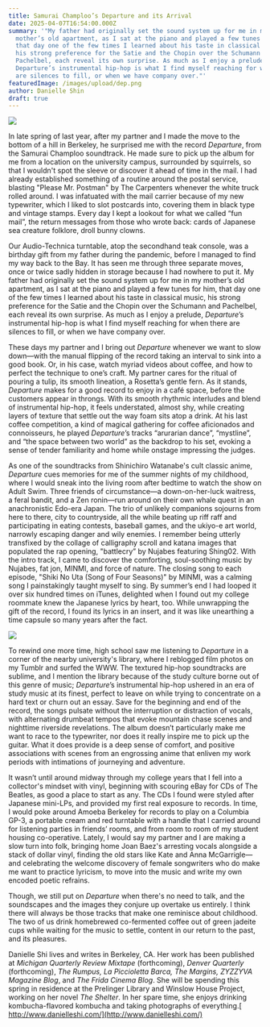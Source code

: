 ```yaml
---
title: Samurai Champloo’s Departure and its Arrival
date: 2025-04-07T16:54:00.000Z
summary: '"My father had originally set the sound system up for me in my
  mother’s old apartment, as I sat at the piano and played a few tunes for him,
  that day one of the few times I learned about his taste in classical music,
  his strong preference for the Satie and the Chopin over the Schumann and
  Pachelbel, each reveal its own surprise. As much as I enjoy a prelude,
  Departure’s instrumental hip-hop is what I find myself reaching for when there
  are silences to fill, or when we have company over."'
featuredImage: /images/upload/dep.png
author: Danielle Shin 
draft: true
---
```

![](/images/upload/dep.png)

In late spring of last year, after my partner and I made the move to the bottom of a hill in Berkeley, he surprised me with the record *Departure*, from the Samurai Champloo soundtrack. He made sure to pick up the album for me from a location on the university campus, surrounded by squirrels, so that I wouldn't spot the sleeve or discover it ahead of time in the mail. I had already established something of a routine around the postal service, blasting "Please Mr. Postman" by The Carpenters whenever the white truck rolled around. I was infatuated with the mail carrier because of my new typewriter, which I liked to slot postcards into, covering them in black type and vintage stamps. Every day I kept a lookout for what we called “fun mail”, the return messages from those who wrote back: cards of Japanese sea creature folklore, droll bunny clowns. 

Our Audio-Technica turntable, atop the secondhand teak console, was a birthday gift from my father during the pandemic, before I managed to find my way back to the Bay. It has seen me through three separate moves, once or twice sadly hidden in storage because I had nowhere to put it. My father had originally set the sound system up for me in my mother’s old apartment, as I sat at the piano and played a few tunes for him, that day one of the few times I learned about his taste in classical music, his strong preference for the Satie and the Chopin over the Schumann and Pachelbel, each reveal its own surprise. As much as I enjoy a prelude, *Departure*’s instrumental hip-hop is what I find myself reaching for when there are silences to fill, or when we have company over.

These days my partner and I bring out *Departure* whenever we want to slow down—with the manual flipping of the record taking an interval to sink into a good book. Or, in his case, watch myriad videos about coffee, and how to perfect the technique to one’s craft. My partner cares for the ritual of pouring a tulip, its smooth lineation, a Rosetta’s gentle fern. As it stands, *Departure* makes for a good record to enjoy in a café space, before the customers appear in throngs. With its smooth rhythmic interludes and blend of instrumental hip-hop, it feels understated, almost shy, while creating layers of texture that settle out the way foam sits atop a drink. At his last coffee competition, a kind of magical gathering for coffee aficionados and connoisseurs, he played *Departure*’s tracks “arurarian dance”, “mystline”, and “the space between two world” as the backdrop to his set, evoking a sense of tender familiarity and home while onstage impressing the judges.

As one of the soundtracks from Shinichiro Watanabe's cult classic anime, *Departure* cues memories for me of the summer nights of my childhood, where I would sneak into the living room after bedtime to watch the show on Adult Swim. Three friends of circumstance—a down-on-her-luck waitress, a feral bandit, and a Zen ronin—run around on their own whale quest in an anachronistic Edo-era Japan. The trio of unlikely companions sojourns from here to there, city to countryside, all the while beating up riff raff and participating in eating contests, baseball games, and the ukiyo-e art world, narrowly escaping danger and wily enemies. I remember being utterly transfixed by the collage of calligraphy scroll and katana images that populated the rap opening, "battlecry” by Nujabes featuring Shing02. With the intro track, I came to discover the comforting, soul-soothing music by Nujabes, fat jon, MINMI, and force of nature. The closing song to each episode, "Shiki No Uta (Song of Four Seasons)" by MINMI, was a calming song I painstakingly taught myself to sing. By summer’s end I had looped it over six hundred times on iTunes, delighted when I found out my college roommate knew the Japanese lyrics by heart, too. While unwrapping the gift of the record, I found its lyrics in an insert, and it was like unearthing a time capsule so many years after the fact.

![](/images/upload/53799424630_71c8325b3b_c-1-.jpg)

To rewind one more time, high school saw me listening to *Departure* in a corner of the nearby university's library, where I reblogged film photos on my Tumblr and surfed the WWW. The textured hip-hop soundtracks are sublime, and I mention the library because of the study culture borne out of this genre of music; *Departure*’s instrumental hip-hop ushered in an era of study music at its finest, perfect to leave on while trying to concentrate on a hard text or churn out an essay. Save for the beginning and end of the record, the songs pulsate without the interruption or distraction of vocals, with alternating drumbeat tempos that evoke mountain chase scenes and nighttime riverside revelations. The album doesn’t particularly make me want to race to the typewriter, nor does it really inspire me to pick up the guitar. What it does provide is a deep sense of comfort, and positive associations with scenes from an engrossing anime that enliven my work periods with intimations of journeying and adventure.

It wasn’t until around midway through my college years that I fell into a collector's mindset with vinyl, beginning with scouring eBay for CDs of The Beatles, as good a place to start as any. The CDs I found were styled after Japanese mini-LPs, and provided my first real exposure to records. In time, I would poke around Amoeba Berkeley for records to play on a Columbia GP-3, a portable cream and red turntable with a handle that I carried around for listening parties in friends’ rooms, and from room to room of my student housing co-operative. Lately, I would say my partner and I are making a slow turn into folk, bringing home Joan Baez's arresting vocals alongside a stack of dollar vinyl, finding the old stars like Kate and Anna McGarrigle—and celebrating the welcome discovery of female songwriters who do make me want to practice lyricism, to move into the music and write my own encoded poetic refrains. 

Though, we still put on *Departure* when there's no need to talk, and the soundscapes and the images they conjure up overtake us entirely. I think there will always be those tracks that make one reminisce about childhood. The two of us drink homebrewed co-fermented coffee out of green jadeite cups while waiting for the music to settle, content in our return to the past, and its pleasures.

Danielle Shi lives and writes in Berkeley, CA. Her work has been published at *Michigan Quarterly Review Mixtape* (forthcoming), *Denver Quarterly* (forthcoming), *The Rumpus, La Piccioletta Barca, The Margins, ZYZZYVA Magazine Blog*, and *The Frida Cinema Blog*. She will be spending this spring in residence at the Prelinger Library and Winslow House Project, working on her novel *The Shelter*. In her spare time, she enjoys drinking kombucha-flavored kombucha and taking photographs of everything.[ http://www.danielleshi.com/](http://www.danielleshi.com/)

